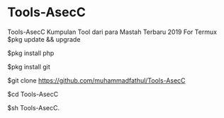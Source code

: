 # Tools-AsecC
Tools-AsecC Kumpulan Tool dari para Mastah Terbaru 2019 For Termux
$pkg update && upgrade

$pkg install php

$pkg install git

$git clone https://github.com/muhammadfathul/Tools-AsecC

$cd Tools-AsecC

$sh Tools-AsecC.
